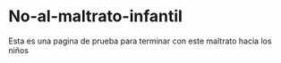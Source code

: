 # No-al-maltrato-infantil
Esta es una pagina de prueba para terminar con este maltrato hacia los niños
